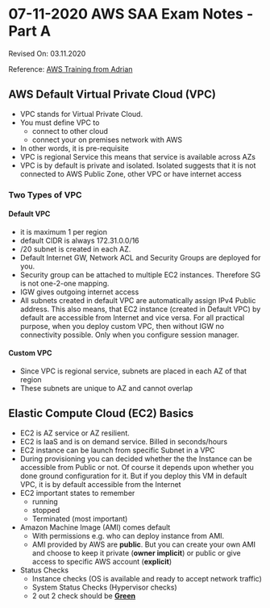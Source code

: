 # 07-11-2020 AWS SAA Exam Notes -Part A

Revised On: 03.11.2020

Reference: [AWS Training from Adrian](https://learn.cantrill.io/)

## AWS Default Virtual Private Cloud (VPC)

* VPC stands for Virtual Private Cloud.
* You must define VPC to
  * connect to other cloud
  * connect your on premises network with AWS
* In other words, it is pre-requisite
* VPC is regional Service this means that service is available across AZs
* VPC is by default is private and isolated. Isolated suggests that it is not connected to AWS Public Zone, other VPC or have internet access

### Two Types of VPC

#### Default VPC

* it is maximum 1 per region
* default CIDR is always 172.31.0.0/16
* /20 subnet is created in each AZ.
* Default Internet GW, Network ACL and Security Groups are deployed for you.
* Security group can be attached to multiple EC2 instances. Therefore SG is not one-2-one mapping.
* IGW gives outgoing internet access
* All subnets created in default VPC are automatically assign IPv4 Public address. This also means, that EC2 instance (created in Default VPC) by default are accessible from Internet and vice versa. For all practical purpose, when you deploy custom VPC, then without IGW no connectivity possible. Only when you configure session manager.
  
#### Custom VPC

* Since VPC is regional service, subnets are placed in each AZ of that region
* These subnets are unique to AZ and cannot overlap

## Elastic Compute Cloud (EC2) Basics

* EC2 is AZ service or AZ resilient. 
* EC2 is IaaS and is on demand service. Billed in seconds/hours
* EC2 instance can be launch from specific Subnet in a VPC
* During provisioning you can decided whether the the Instance can be accessible from Public or not. Of course it depends upon whether you done ground configuration for it. But if you deploy this VM in default VPC, it is by default accessible from the Internet
* EC2 important states to remember
  * running
  * stopped
  * Terminated (most important)
* Amazon Machine Image (AMI) comes default
  * With permissions e.g. who can deploy instance from AMI.
  * AMI provided by AWS are **public**. But you can create your own AMI and choose to keep it private (**owner implicit**) or public or give access to specific AWS account (**explicit**)
* Status Checks
  * Instance checks (OS is available and ready to accept network traffic)
  * System Status Checks (Hypervisor checks)
  * 2 out 2 check should be <ins>**Green**</ins>
